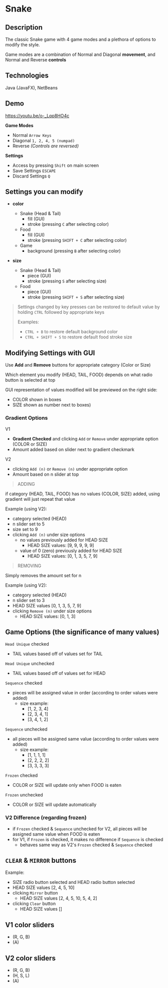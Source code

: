 # Snake


## Description

The classic Snake game with 4 game modes and a plethora of options to modify the style.

Game modes are a combination of Normal and Diagonal **movement**, and Normal and Reverse **controls**

## Technologies

Java (JavaFX), NetBeans

## Demo

https://youtu.be/o-_Lqp8HO4c

**Game Modes**
* Normal `Arrow Keys`
* Diagonal `1, 2, 4, 5 (numpad)`
* Reverse _(Controls are reversed)_

**Settings**

* Access by pressing `Shift` on main screen
* Save Settings `ESCAPE`
* Discard Settings `Q`

## Settings you can modify 
*  **color** 
   * Snake (Head & Tail)
     * fill (GUI)
     * stroke (pressing `C` after selecting color)
   * Food
     * fill (GUI)
     * stroke (pressing `SHIFT + C` after selecting color)
   * Game
     * background (pressing `B` after selecting color)

*  **size** 
   * Snake (Head & Tail)
     * piece (GUI)
     * stroke (pressing `S` after selecting size)
   * Food
     * piece (GUI)
     * stroke (pressing `SHIFT + S` after selecting size)

> Settings changed by key presses can be restored to default value by holding `CTRL` followed by appropriate keys
>
> Examples:
> * `CTRL + B` to restore default background color
> * `CTRL + SHIFT + S` to restore default food stroke size
## Modifying Settings with GUI
Use **Add** and **Remove** buttons for appropriate category (Color or Size)

Which element you modify (HEAD, TAIL, FOOD) depends on what radio button is selected at top

GUI representation of values modified will be previewed on the right side:
* COLOR shown in boxes
* SIZE shown as number next to boxes)
### Gradient Options
V1
* **Gradient Checked** and clicking `Add` or `Remove` under appropriate option (COLOR or SIZE)
* Amount added based on slider next to gradient checkmark

V2
* clicking `Add (n)` or `Remove (n)` under appropriate option
* Amount based on n slider at top

> ADDING

if category (HEAD, TAIL, FOOD) has no values (COLOR, SIZE) added, using gradient will just repeat that value

Example (using V2):
* category selected (HEAD)
* n slider set to 5
* size set to 9
* clicking `Add (n)` under size options
   * no values previously added for HEAD SIZE
      *  HEAD SIZE values: [9, 9, 9, 9, 9]
   * value of 0 (zero) previously added for HEAD SIZE
      *  HEAD SIZE values: [0, 1, 3, 5, 7, 9]

> REMOVING

Simply removes the amount set for n

Example (using V2):
* category selected (HEAD)
* n slider set to 3
* HEAD SIZE values [0, 1, 3, 5, 7, 9]
* clicking `Remove (n)` under size options
    *  HEAD SIZE values: [0, 1, 3]

## Game Options (the significance of many values)

`Head Unique` checked
* TAIL values based off of values set for TAIL

`Head Unique` unchecked
* TAIL values based off of values set for HEAD

`Sequence` checked
* pieces will be assigned value in order (according to order values were added)
  * size example:
    * [1, 2, 3, 4]
    * [2, 3, 4, 1]
    * [3, 4, 1, 2]

`Sequence` unchecked
* all pieces will be assigned same value (according to order values were added)
  * size example:
    * [1, 1, 1, 1]
    * [2, 2, 2, 2]
    * [3, 3, 3, 3]

`Frozen` checked
* COLOR or SIZE will update only when FOOD is eaten

`Frozen` unchecked
* COLOR or SIZE will update automatically

### V2 Difference (regarding frozen)
* if `Frozen` checked & `Sequence` unchecked for V2, all pieces will be assigned same value when FOOD is eaten
* for V1, if `Frozen` is checked, it makes no difference if `Sequence` is checked
  * behaves same way as V2's `Frozen` checked & `Sequence` checked

## `CLEAR` & `MIRROR` buttons

Example:
* SIZE radio button selected and HEAD radio button selected
* HEAD SIZE values [2, 4, 5, 10]
* clicking `Mirror` button
  * HEAD SIZE values [2, 4, 5, 10, 5, 4, 2]
* clicking `Clear` button
  * HEAD SIZE values []

## V1 color sliders
* (R, G, B)
* (A)
## V2 color sliders
* (R, G, B)
* (H, S, L)
* (A)
